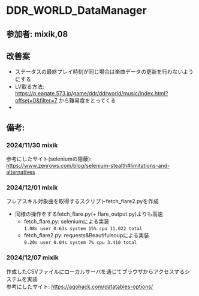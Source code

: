 # DDR_WORLD_DataManager

## 参加者: mixik,08

## 改善案
* ステータスの最終プレイ時刻が同じ場合は楽曲データの更新を行わないようにする
* LV取る方法:
https://p.eagate.573.jp/game/ddr/ddrworld/music/index.html?offset=0&filter=7
から難易度をとってくる
* 


## 備考: 
### 2024/11/30 mixik
参考にしたサイト(seleniumの隠蔽): https://www.zenrows.com/blog/selenium-stealth#limitations-and-alternatives

### 2024/12/01 mixik
フレアスキル対象曲を取得するスクリプトfetch_flare2.pyを作成  
* 同様の操作をするfetch_flare.py(+ flare_output.py)よりも高速
    * fetch_flare.py: seleniumによる実装  
    `1.08s user 0.63s system 15% cpu 11.022 total`
    * fetch_flare2.py: requests&Beautifulsoupによる実装  
    `0.20s user 0.04s system 7% cpu 3.410 total`

### 2024/12/07 mixik
作成したCSVファイルにローカルサーバを通じてブラウザからアクセスするシステムを実装  
参考にしたサイト: https://agohack.com/datatables-options/